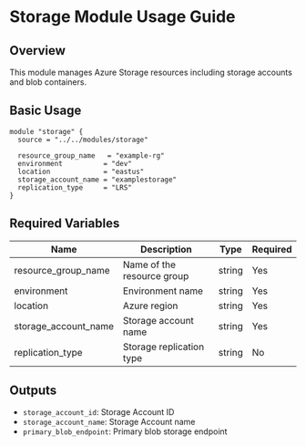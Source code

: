 # Storage Module Usage Guide

## Overview
This module manages Azure Storage resources including storage accounts and blob containers.

## Basic Usage
```hcl
module "storage" {
  source = "../../modules/storage"
  
  resource_group_name   = "example-rg"
  environment          = "dev"
  location             = "eastus"
  storage_account_name = "examplestorage"
  replication_type     = "LRS"
}
```

## Required Variables
| Name | Description | Type | Required |
|------|-------------|------|----------|
| resource_group_name | Name of the resource group | string | Yes |
| environment | Environment name | string | Yes |
| location | Azure region | string | Yes |
| storage_account_name | Storage account name | string | Yes |
| replication_type | Storage replication type | string | No |

## Outputs
- `storage_account_id`: Storage Account ID
- `storage_account_name`: Storage Account name
- `primary_blob_endpoint`: Primary blob storage endpoint